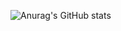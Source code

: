 ![Anurag's GitHub stats](https://github-readme-stats.vercel.app/api?username=js988174&show_icons=true&theme=radical)
<!--
**js988174/js988174** is a ✨ _special_ ✨ repository because its `README.md` (this file) appears on your GitHub profile.
## [jpa기본](https://github.com/js988174/jpa)

Here are some ideas to get you started:

- 🔭 I’m currently working on ...
- 🌱 I’m currently learning ...
- 👯 I’m looking to collaborate on ...
- 🤔 I’m looking for help with ...
- 💬 Ask me about ...
- 📫 How to reach me: ...
- 😄 Pronouns: ...
- ⚡ Fun fact: ...
-->
